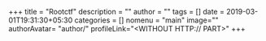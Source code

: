 +++
title = "Rootctf"
description = ""
author = ""
tags = []
date = 2019-03-01T19:31:30+05:30
categories = []
nomenu = "main"
image="<BACKGROUND IMAGE FOR YOUR POST>"
authorAvatar= "author/<YOUR AVATAR>"
profileLink="<WITHOUT HTTP:// PART>"
+++
